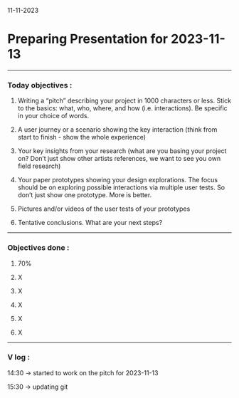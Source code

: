 11-11-2023
# Preparing Presentation for 2023-11-13

---

### Today objectives :
1. Writing a “pitch” describing your project in 1000 characters or less. Stick to the basics: what, who, where, and how (i.e. interactions). Be specific in your choice of words.

2. A user journey or a scenario showing the key interaction (think from start to finish - show the whole experience)
 

3. Your key insights from your research (what are you basing your project on? Don’t just show other artists references, we want to see you own field research)
 

4. Your paper prototypes showing your design explorations. The focus should be on exploring possible interactions via multiple user tests. So don’t just show one prototype. More is better.
 

5. Pictures and/or videos of the user tests of your prototypes
 

6. Tentative conclusions. What are your next steps?

---

### Objectives done : 

1. 70%

2. X

3. X

4. X

5. X

6. X


---

### V log :

14:30 -> started to work on the pitch for 2023-11-13

15:30 -> updating git